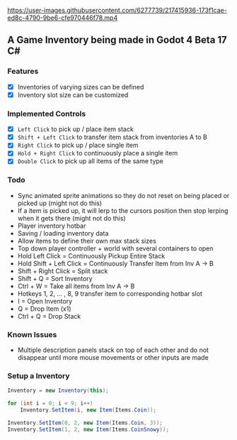 https://user-images.githubusercontent.com/6277739/217415936-173f1cae-ed8c-4790-9be6-cfe970446f78.mp4

## A Game Inventory being made in Godot 4 Beta 17 C#

### Features
- [x] Inventories of varying sizes can be defined
- [x] Inventory slot size can be customized

### Implemented Controls
- [x] `Left Click` to pick up / place item stack
- [x] `Shift + Left Click` to transfer item stack from inventories A to B
- [x] `Right Click` to pick up / place single item
- [x] `Hold + Right Click` to continuously place a single item
- [x] `Double Click` to pick up all items of the same type

### Todo
- Sync animated sprite animations so they do not reset on being placed or picked up (might not do this)
- If a item is picked up, it will lerp to the cursors position then stop lerping when it gets there (might not do this)
- Player inventory hotbar
- Saving / loading inventory data
- Allow items to define their own max stack sizes
- Top down player controller + world with several containers to open
- Hold Left Click = Continuously Pickup Entire Stack
- Hold Shift + Left Click = Continuously Transfer Item from Inv A -> B
- Shift + Right Click = Split stack
- Shift + Q = Sort Inventory
- Ctrl + W = Take all items from Inv A -> B
- Hotkeys 1, 2, ... , 8, 9 transfer item to corresponding hotbar slot
- I = Open Inventory
- Q = Drop Item (x1)
- Ctrl + Q = Drop Stack

### Known Issues
- Multiple description panels stack on top of each other and do not disappear until more mouse movements or other inputs are made

### Setup a Inventory
```cs
Inventory = new Inventory(this);

for (int i = 0; i < 9; i++)
    Inventory.SetItem(i, new Item(Items.Coin));

Inventory.SetItem(0, 2, new Item(Items.Coin, 3));
Inventory.SetItem(1, 2, new Item(Items.CoinSnowy));
```

